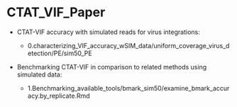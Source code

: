# CTAT_VIF_Paper




- CTAT-VIF accuracy with simulated reads for virus integrations:
    - 0.characterizing_VIF_accuracy_wSIM_data/uniform_coverage_virus_detection/PE/sim50_PE

- Benchmarking CTAT-VIF in comparison to related methods using simulated data:
    - 1.Benchmarking_available_tools/bmark_sim50/examine_bmark_accuracy.by_replicate.Rmd

